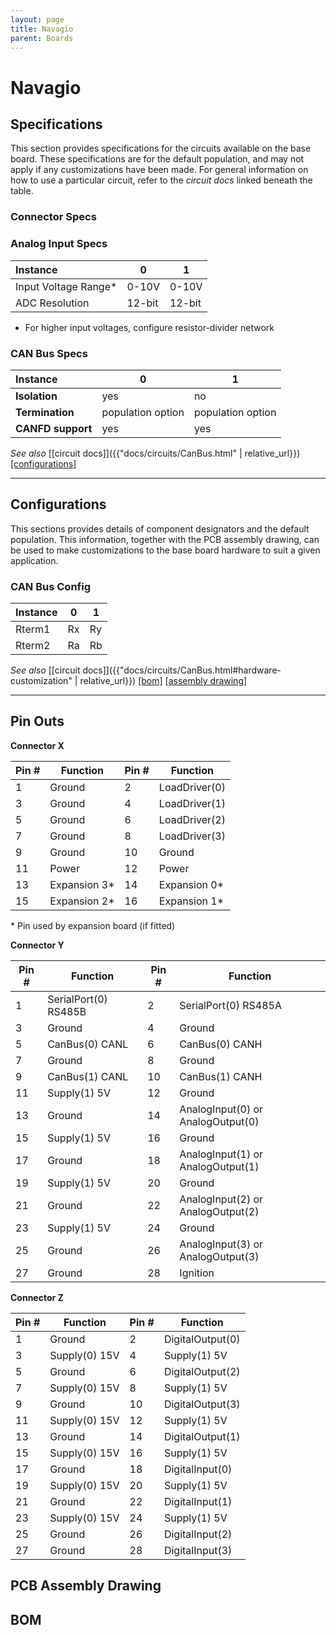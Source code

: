 ```yaml
---
layout: page
title: Navagio
parent: Boards
---
```


# Navagio

## Specifications
This section provides specifications for the circuits available on the base board. These specifications are for the default population, and may not apply if any customizations have been made. For general information on how to use a particular circuit, refer to the *circuit docs* linked beneath the table.

### Connector Specs


### Analog Input Specs

| Instance | 0 | 1 |
| :--- | --- | --- |
| Input Voltage Range* | 0-10V | 0-10V |
| ADC Resolution | 12-bit | 12-bit |

* For higher input voltages, configure resistor-divider network

### CAN Bus Specs

| Instance | 0 | 1 |
| :--- | --- | --- |
| **Isolation** | yes | no |
| **Termination** | population option | population option |
| **CANFD support** | yes | yes |

*See also*  [[circuit docs]]({{"docs/circuits/CanBus.html" | relative_url}}) [[configurations]](#can-bus-config)

---

## Configurations
This sections provides details of component designators and the default population. This information, together with the PCB assembly drawing, can be used to make customizations to the base board hardware to suit a given application.

### CAN Bus Config

| Instance | 0 | 1 |
| :--- | --- | --- |
| Rterm1 | Rx | Ry |
| Rterm2 | Ra | Rb |

*See also* [[circuit docs]]({{"docs/circuits/CanBus.html#hardware-customization" | relative_url}}) [[bom]](#bom) [[assembly drawing]](#assembly-drawing)

---

## Pin Outs

**Connector X**  

| Pin # | Function | Pin # | Function |
| --- | --- | --- | --- |
| 1 | Ground | 2 | LoadDriver(0) |
| 3 | Ground | 4 | LoadDriver(1) |
| 5 | Ground | 6 | LoadDriver(2) |
| 7 | Ground | 8 | LoadDriver(3) |
| 9 | Ground | 10 | Ground |
| 11 | Power | 12 | Power |
| 13 | Expansion 3* | 14 | Expansion 0* |
| 15 | Expansion 2*| 16 | Expansion 1* |  

\* Pin used by expansion board (if fitted)

**Connector Y**

| Pin # | Function | Pin # | Function |
| --- | --- | --- | --- |
| 1 | SerialPort(0) RS485B | 2 | SerialPort(0) RS485A |
| 3 | Ground | 4 | Ground |
| 5 | CanBus(0) CANL | 6 | CanBus(0) CANH |
| 7 | Ground | 8 | Ground |
| 9 | CanBus(1) CANL | 10 | CanBus(1) CANH |
| 11 | Supply(1) 5V | 12 | Ground |
| 13 | Ground | 14 | AnalogInput(0) or AnalogOutput(0) |
| 15 | Supply(1) 5V | 16 | Ground |
| 17 | Ground | 18 | AnalogInput(1) or AnalogOutput(1) |
| 19 | Supply(1) 5V | 20 | Ground |
| 21 | Ground | 22 | AnalogInput(2) or AnalogOutput(2) |
| 23 | Supply(1) 5V | 24 | Ground |
| 25 | Ground | 26 | AnalogInput(3) or AnalogOutput(3) |
| 27 | Ground | 28 | Ignition |

**Connector Z**

| Pin # | Function | Pin # | Function |
| --- | --- | --- | --- |
| 1 | Ground | 2 | DigitalOutput(0) |
| 3 | Supply(0) 15V | 4 | Supply(1) 5V |
| 5 | Ground | 6 | DigitalOutput(2) |
| 7 | Supply(0) 15V | 8 | Supply(1) 5V |
| 9 | Ground | 10 | DigitalOutput(3) |
| 11 | Supply(0) 15V | 12 | Supply(1) 5V |
| 13 | Ground | 14 | DigitalOutput(1) |
| 15 | Supply(0) 15V | 16 | Supply(1) 5V |
| 17 | Ground | 18 | DigitalInput(0) |
| 19 | Supply(0) 15V | 20 | Supply(1) 5V |
| 21 | Ground | 22 | DigitalInput(1) |
| 23 | Supply(0) 15V | 24 | Supply(1) 5V |
| 25 | Ground | 26 | DigitalInput(2) |
| 27 | Ground | 28 | DigitalInput(3) |

## PCB Assembly Drawing


## BOM